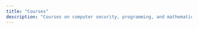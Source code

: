 ```yaml
---
title: "Courses"
description: "Courses on computer security, programming, and mathematical methods. For undergraduate and graduate students."
---
```

